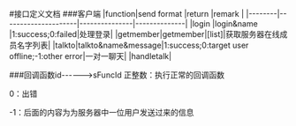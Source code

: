 #接口定义文档
###客户端
|function|send format          |return         |remark        |
|--------|---------------------|---------------|--------------|
|login   |login&name           |1:success;0:failed|处理登录|
|getmember|getmember|[list]|获取服务器在线成员名字列表|
|talkto|talkto&name&message|1:success;0:target user offline;-1:other error|一对一聊天|
|handletalk|


###回调函数id------>sFuncId
正整数：执行正常的回调函数

0：出错

-1：后面的内容为为服务器中一位用户发送过来的信息
